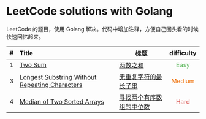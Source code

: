# LeetCode solutions with Golang

LeetCode 的题目，使用 Golang 解决。代码中增加注释，方便自己回头看的时候快速回忆起来。

|  #   | Title                                               | 标题                          |            difficulty             |
| :--: | :-------------------------------------------------- | ----------------------------- | :-------------------------------: |
|  1   | [Two Sum][1]                                        | [两数之和][1]                 |  <font color=#5cb85c>Easy</font>  |
|  3   | [Longest Substring Without Repeating Characters][3] | [无重复字符的最长子串][3]     | <font color=#ef6c00>Medium</font> |
|  4   | [Median of Two Sorted Arrays][4]                    | [寻找两个有序数组的中位数][4] |  <font color=#d9534f>Hard</font>  |



[1]: https://github.com/silinchen/leetcode-golang/tree/master/solutions/0001TwoSum
[3]: https://github.com/silinchen/leetcode-golang/tree/master/solutions/0003LongestSubstringWithoutRepeatingCharacters
[4]: https://github.com/silinchen/leetcode-golang/tree/master/solutions/0004MedianOfTwoSortedArrays

